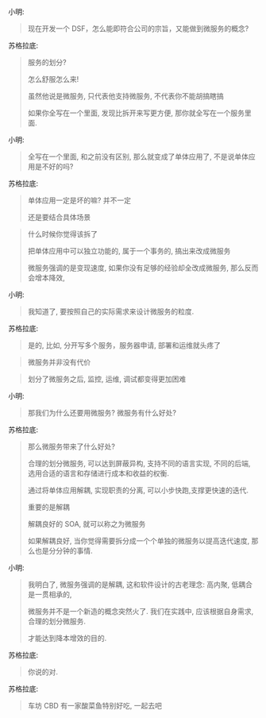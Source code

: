 
<!--more-->

小明:

> 现在开发一个 DSF，怎么能即符合公司的宗旨，又能做到微服务的概念?

苏格拉底:

> 服务的划分?
>
> 怎么舒服怎么来!
>
> 虽然他说是微服务, 只代表他支持微服务, 不代表你不能胡搞瞎搞
>
> 如果你全写在一个里面, 发现比拆开来写更方便, 那你就全写在一个服务里面.

小明:

> 全写在一个里面, 和之前没有区别, 那么就变成了单体应用了, 不是说单体应用是不好的吗?

苏格拉底:

> 单体应用一定是坏的嘛? 并不一定
>
> 还是要结合具体场景

> 什么时候你觉得该拆了
>
> 把单体应用中可以独立功能的, 属于一个事务的, 搞出来改成微服务
>
> 微服务强调的是变现速度, 如果你没有足够的经验却全改成微服务, 那么反而会增本降效,

小明:

> 我知道了, 要按照自己的实际需求来设计微服务的粒度.

苏格拉底:

> 是的, 比如, 分开写多个服务，服务器申请, 部署和运维就头疼了

> 微服务并非没有代价

> 划分了微服务之后, 监控, 运维, 调试都变得更加困难

小明:

> 那我们为什么还要用微服务? 微服务有什么好处?

苏格拉底:

> 那么微服务带来了什么好处?
>
> 合理的划分微服务, 可以达到屏蔽异构, 支持不同的语言实现, 不同的后端, 选用合适的语言和存储进行成本和收益的权衡.
>
> 通过将单体应用解耦, 实现职责的分离, 可以小步快跑,支撑更快速的迭代.
>
> 重要的是解耦
>
> 解耦良好的 SOA, 就可以称之为微服务
>
> 如果解耦良好, 当你觉得需要拆分成一个个单独的微服务以提高迭代速度, 那么也是分分钟的事情.

小明:

> 我明白了, 微服务强调的是解耦, 这和软件设计的古老理念: 高内聚, 低耦合 是一贯相承的,
>
> 微服务并不是一个新造的概念突然火了. 我们在实践中, 应该根据自身需求, 合理的划分微服务.
>
> 才能达到降本增效的目的.

苏格拉底:

> 你说的对.

苏格拉底:

> 车坊 CBD 有一家酸菜鱼特别好吃, 一起去吧